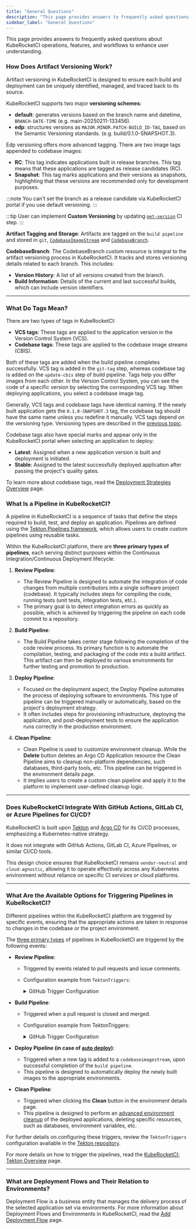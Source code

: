 ```yaml
---
title: "General Questions"
description: "This page provides answers to frequently asked questions about KubeRocketCI operations, features, and workflows to enhance user understanding."
sidebar_label: "General Questions"
---
```

<!-- markdownlint-disable MD025 -->
This page provides answers to frequently asked questions about KubeRocketCI operations, features, and workflows to enhance user understanding.

### How Does Artifact Versioning Work?

<head>
  <link rel="canonical" href="https://docs.kuberocketci.io/faq/general-questions" />
</head>

Artifact versioning in KubeRocketCI is designed to ensure each build and deployment can be uniquely identified, managed, and traced back to its source.

KubeRocketCI supports two major **versioning schemes**:

- **default**: generates versions based on the branch name and datetime, `BRANCH-DATE-TIME` (e.g. main-20250211-133456).
- **edp**: structures versions as `MAJOR.MINOR.PATCH-BUILD_ID-TAG`, based on the Semantic Versioning standards. (e.g. build/0.1.0-SNAPSHOT.3).

Edp versioning offers more advanced tagging. There are two image tags appended to codebase images:

  * **RC**: This tag indicates applications built in release branches. This tag means that these applications are tagged as release candidates (RC).
  * **Snapshot**: This tag marks applications and their versions as snapshots, highlighting that these versions are recommended only for development purposes.

:::note
  You can't set the branch as a release candidate via KubeRocketCI portal if you use default versioning.
:::

:::tip
  User can implement **Custom Versioning** by updating [`get-version`](https://github.com/epam/edp-tekton/tree/master/charts/pipelines-library/templates/tasks/getversion) CI step.
:::

**Artifact Tagging and Storage**: Artifacts are tagged on the `build pipeline` and stored in `git`, [`CodebaseImageStream`](/docs/api/codebase#codebaseimagestream) and [`CodebaseBranch`](/docs/api/codebase#codebasebranch).

**CodebaseBranch**: The CodebaseBranch custom resource is integral to the artifact versioning process in KubeRocketCI. It tracks and stores versioning details related to each branch. This includes:

- **Version History**: A list of all versions created from the branch.
- **Build Information**: Details of the current and last successful builds, which can include version identifiers.

---

### What Do Tags Mean?

There are two types of tags in KubeRocketCI:

* **VCS tags**: These tags are applied to the application version in the Version Control System (VCS).
* **Codebase tags**: These tags are applied to the codebase image streams (CBIS).

Both of these tags are added when the build pipeline completes successfully. VCS tag is added in the `git-tag` step, whereas codebase tag is added on the `update-cbis` step of build pipeline.
Tags help you differ images from each other. In the Version Control System, you can see the code of a specific version by selecting the corresponding VCS tag. When deploying applications, you select a codebase image tag.

Generally, VCS tags and codebase tags have identical naming. If the newly built application gets the `0.1.0-SNAPSHOT.3` tag, the codebase tag should have the same name unless you redefine it manually. VCS tags depend on the versioning type. Versioning types are described in the [previous topic](#how-does-artifact-versioning-work).

Codebase tags also have special marks and appear only in the KubeRocketCI portal when selecting an application to deploy:

* **Latest**: Assigned when a new application version is built and deployment is initiated.
* **Stable**: Assigned to the latest successfully deployed application after passing the project's quality gates.

To learn more about codebase tags, read the [Deployment Strategies Overview](/docs/operator-guide/cd/auto-stable-trigger-type) page.

### What Is a Pipeline in KubeRocketCI?

A pipeline in KubeRocketCI is a sequence of tasks that define the steps required to build, test, and deploy an application. Pipelines are defined using the [Tekton Pipelines framework](https://github.com/epam/edp-tekton/), which allows users to create custom pipelines using reusable tasks.

Within the KubeRocketCI platform, there are **three primary types of pipelines**, each serving distinct purposes within the Continuous Integration/Continuous Deployment lifecycle:

1. **Review Pipeline**:
   - The Review Pipeline is designed to automate the integration of code changes from multiple contributors into a single software project (codebase). It typically includes steps for compiling the code, running tests (unit tests, integration tests, etc.).
   - The primary goal is to detect integration errors as quickly as possible, which is achieved by triggering the pipeline on each code commit to a repository.

2. **Build Pipeline**:
   - The Build Pipeline takes center stage following the completion of the code review process. Its primary function is to automate the compilation, testing, and packaging of the code into a build artifact. This artifact can then be deployed to various environments for further testing and promotion to production.

3. **Deploy Pipeline**:
   - Focused on the deployment aspect, the Deploy Pipeline automates the process of deploying software to environments. This type of pipeline can be triggered manually or automatically, based on the project's deployment strategy.
   - It often includes steps for provisioning infrastructure, deploying the application, and post-deployment tests to ensure the application runs correctly in the production environment.

4. **Clean Pipeline**:
   - Clean Pipeline is used to customize environment cleanup. While the **Delete** button deletes an Argo CD Application resource the Clean Pipeline aims to cleanup non-platform dependencies, such databases, third-party tools, etc. This pipeline can be triggered in the environment details page.
   - It implies users to create a custom clean pipeline and apply it to the platform to implement user-defined cleanup logic.

---

### Does KubeRocketCI Integrate With GitHub Actions, GitLab CI, or Azure Pipelines for CI/CD?

KubeRocketCI is built upon [Tekton](/docs/operator-guide/ci/tekton-overview) and [Argo CD](/docs/operator-guide/cd/argocd-integration) for its CI/CD processes, emphasizing a Kubernetes-native strategy.

It does not integrate with GitHub Actions, GitLab CI, Azure Pipelines, or similar CI/CD tools.

This design choice ensures that KubeRocketCI remains `vendor-neutral` and `cloud-agnostic`, allowing it to operate effectively across any Kubernetes environment without reliance on specific CI services or cloud platforms.

---

### What Are the Available Options for Triggering Pipelines in KubeRocketCI?

Different pipelines within the KubeRocketCI platform are triggered by specific events,
ensuring that the appropriate actions are taken in response to changes in the codebase or the project environment.

The [three primary types](#what-is-a-pipeline-in-kuberocketci) of pipelines in KubeRocketCI are triggered by the following events:

- **Review Pipeline**:
  - Triggered by events related to pull requests and issue comments.
  - Configuration example from `TektonTriggers`:

    <details>
    <summary>GitHub Trigger Configuration</summary>
    ```yaml
    apiVersion: triggers.tekton.dev/v1beta1
    kind: Trigger
    metadata:
      name: github-review
    spec:
      interceptors:
        - ref:
            name: "github"
          params:
            - name: "eventTypes"
              value: ["pull_request", "issue_comment"]
        - ref:
            name: "cel"
          params:
            - name: "filter"
              value: "body.action in ['opened', 'synchronize', 'created']"
      bindings:
        - ref: github-binding-review
      template:
        ref: github-review-template
    ```
    </details>

- **Build Pipeline**:
  - Triggered when a pull request is closed and merged.
  - Configuration example from TektonTriggers:

    <details>
    <summary>GitHub Trigger Configuration</summary>
    ```yaml
    apiVersion: triggers.tekton.dev/v1beta1
    kind: Trigger
    metadata:
      name: github-build
    spec:
      interceptors:
        - ref:
            name: "github"
          params:
            - name: "eventTypes"
              value: ["pull_request"]
        - ref:
            name: "cel"
          params:
            - name: "filter"
              value: "body.action in ['closed'] && body.pull_request.merged == true"
      bindings:
        - ref: github-binding-build
      template:
        ref: github-build-template
    ```
    </details>

- **Deploy Pipeline (in case of [auto deploy](/docs/user-guide/add-cd-pipeline#the-environments-menu))**:
  - Triggered when a new tag is added to a `codebaseimagestream`, upon successful completion of the `build pipeline`.
  - This pipeline is designed to automatically deploy the newly built images to the appropriate environments.

- **Clean Pipeline**:
  - Triggered when clicking the **Clean** button in the environment details page.
  - This pipeline is designed to perform an [advanced environment cleanup](/docs/operator-guide/cd/customize-environment-deletion) of the deployed applications, deleting specific resources, such as databases, environment variables, etc.

For further details on configuring these triggers, review the `TektonTriggers` configuration available in the [Tekton repository](https://github.com/epam/edp-tekton/tree/master/charts/pipelines-library/templates/triggers).

For more details on how to trigger the pipelines, read the [KubeRocketCI: Tekton Overview](/docs/user-guide/tekton-pipelines) page.

---

### What are Deployment Flows and Their Relation to Environments?

Deployment Flow is a business entity that manages the delivery process of the selected application set via environments. For more information about Deployment Flows and Environments in KubeRocketCI, read the [Add Deployment Flow](/docs/user-guide/add-cd-pipeline) page.
